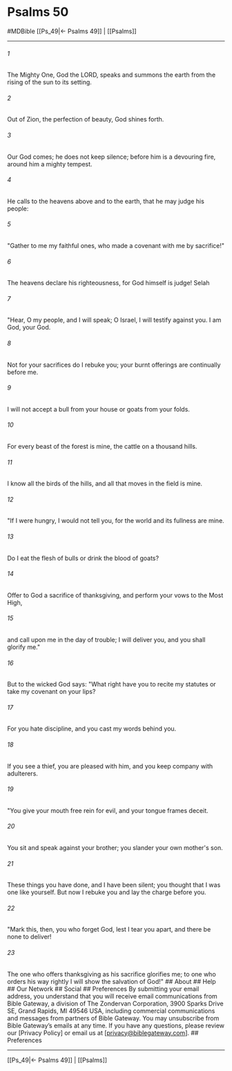 # Psalms 50
#MDBible
[[Ps_49|← Psalms 49]] | [[Psalms]]

***


###### 1 
The Mighty One, God the LORD, speaks and summons the earth from the rising of the sun to its setting. 

###### 2 
Out of Zion, the perfection of beauty, God shines forth. 

###### 3 
Our God comes; he does not keep silence; before him is a devouring fire, around him a mighty tempest. 

###### 4 
He calls to the heavens above and to the earth, that he may judge his people: 

###### 5 
"Gather to me my faithful ones, who made a covenant with me by sacrifice!" 

###### 6 
The heavens declare his righteousness, for God himself is judge! Selah 

###### 7 
"Hear, O my people, and I will speak; O Israel, I will testify against you. I am God, your God. 

###### 8 
Not for your sacrifices do I rebuke you; your burnt offerings are continually before me. 

###### 9 
I will not accept a bull from your house or goats from your folds. 

###### 10 
For every beast of the forest is mine, the cattle on a thousand hills. 

###### 11 
I know all the birds of the hills, and all that moves in the field is mine. 

###### 12 
"If I were hungry, I would not tell you, for the world and its fullness are mine. 

###### 13 
Do I eat the flesh of bulls or drink the blood of goats? 

###### 14 
Offer to God a sacrifice of thanksgiving, and perform your vows to the Most High, 

###### 15 
and call upon me in the day of trouble; I will deliver you, and you shall glorify me." 

###### 16 
But to the wicked God says: "What right have you to recite my statutes or take my covenant on your lips? 

###### 17 
For you hate discipline, and you cast my words behind you. 

###### 18 
If you see a thief, you are pleased with him, and you keep company with adulterers. 

###### 19 
"You give your mouth free rein for evil, and your tongue frames deceit. 

###### 20 
You sit and speak against your brother; you slander your own mother's son. 

###### 21 
These things you have done, and I have been silent; you thought that I was one like yourself. But now I rebuke you and lay the charge before you. 

###### 22 
"Mark this, then, you who forget God, lest I tear you apart, and there be none to deliver! 

###### 23 
The one who offers thanksgiving as his sacrifice glorifies me; to one who orders his way rightly I will show the salvation of God!" ## About ## Help ## Our Network ## Social ## Preferences By submitting your email address, you understand that you will receive email communications from Bible Gateway, a division of The Zondervan Corporation, 3900 Sparks Drive SE, Grand Rapids, MI 49546 USA, including commercial communications and messages from partners of Bible Gateway. You may unsubscribe from Bible Gateway&rsquo;s emails at any time. If you have any questions, please review our [Privacy Policy] or email us at [privacy@biblegateway.com]. ## Preferences

***

[[Ps_49|← Psalms 49]] | [[Psalms]]

